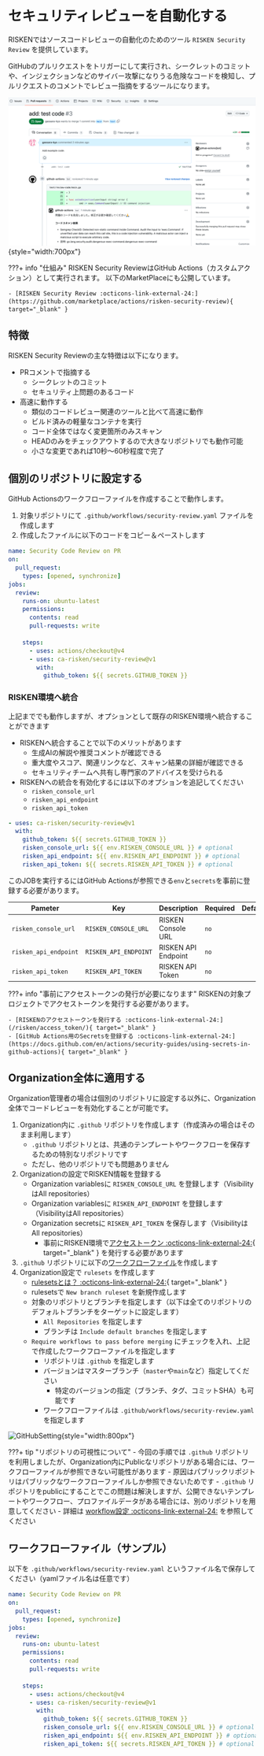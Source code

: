 # セキュリティレビューを自動化する

RISKENではソースコードレビューの自動化のためのツール `RISKEN Security Review` を提供しています。

GitHubのプルリクエストをトリガーにして実行され、シークレットのコミットや、インジェクションなどのサイバー攻撃になりうる危険なコードを検知し、プルリクエストのコメントでレビュー指摘をするツールになります。

![RISKEN Security Review](https://github.com/ca-risken/security-review/raw/main/image/pullrequest-review.png){style="width:700px"}

???+ info "仕組み"
    RISKEN Security ReviewはGitHub Actions（カスタムアクション）として実行されます。
    以下のMarketPlaceにも公開しています。

    - [RISKEN Security Review :octicons-link-external-24:](https://github.com/marketplace/actions/risken-security-review){ target="_blank" }

## 特徴

RISKEN Security Reviewの主な特徴は以下になります。

- PRコメントで指摘する
    - シークレットのコミット
    - セキュリティ上問題のあるコード
- 高速に動作する
    - 類似のコードレビュー関連のツールと比べて高速に動作
    - ビルド済みの軽量なコンテナを実行
    - コード全体ではなく変更箇所のみスキャン
    - HEADのみをチェックアウトするので大きなリポジトリでも動作可能
    - 小さな変更であれば10秒〜60秒程度で完了

## 個別のリポジトリに設定する

GitHub Actionsのワークフローファイルを作成することで動作します。

1. 対象リポジトリにて `.github/workflows/security-review.yaml` ファイルを作成します
2. 作成したファイルに以下のコードをコピー＆ペーストします

```yaml
name: Security Code Review on PR
on:
  pull_request:
    types: [opened, synchronize]
jobs:
  review:
    runs-on: ubuntu-latest
    permissions:
      contents: read
      pull-requests: write

    steps:
      - uses: actions/checkout@v4
      - uses: ca-risken/security-review@v1
        with:
          github_token: ${{ secrets.GITHUB_TOKEN }}
```

### RISKEN環境へ統合

上記まででも動作しますが、オプションとして既存のRISKEN環境へ統合することができます

- RISKENへ統合することで以下のメリットがあります
    - 生成AIの解説や推奨コメントが確認できる
    - 重大度やスコア、関連リンクなど、スキャン結果の詳細が確認できる
    - セキュリティチームへ共有し専門家のアドバイスを受けられる
- RISKENへの統合を有効化するには以下のオプションを追記してください
    - `risken_console_url`
    - `risken_api_endpoint`
    - `risken_api_token`

```yaml
- uses: ca-risken/security-review@v1
  with:
    github_token: ${{ secrets.GITHUB_TOKEN }}
    risken_console_url: ${{ env.RISKEN_CONSOLE_URL }} # optional
    risken_api_endpoint: ${{ env.RISKEN_API_ENDPOINT }} # optional
    risken_api_token: ${{ secrets.RISKEN_API_TOKEN }} # optional
```

このJOBを実行するにはGitHub Actionsが参照できる`env`と`secrets`を事前に登録する必要があります。


| Pameter | Key | Description | Required | Default | Examples |
| ---- | ---- | ---- | ---- | ---- | ---- |
| `risken_console_url` | `RISKEN_CONSOLE_URL` | RISKEN Console URL | `no` | | https://console.your-env.com |
| `risken_api_endpoint` | `RISKEN_API_ENDPOINT` | RISKEN API Endpoint | `no` | | https://api.your-env.com |
| `risken_api_token` | `RISKEN_API_TOKEN` | RISKEN API Token | `no` | | xxxxx |


???+ info "事前にアクセストークンの発行が必要になります"
    RISKENの対象プロジェクトでアクセストークンを発行する必要があります。

    - [RISKENのアクセストークンを発行する :octicons-link-external-24:](/risken/access_token/){ target="_blank" }
    - [GitHub Actions用のSecretsを登録する :octicons-link-external-24:](https://docs.github.com/en/actions/security-guides/using-secrets-in-github-actions){ target="_blank" }

## Organization全体に適用する

Organization管理者の場合は個別のリポジトリに設定する以外に、Organization全体でコードレビューを有効化することが可能です。

1. Organization内に `.github` リポジトリを作成します（作成済みの場合はそのまま利用します）
    - `.github` リポジトリとは、共通のテンプレートやワークフローを保存するための特別なリポジトリです
    - ただし、他のリポジトリでも問題ありません
2. Organizationの設定でRISKEN情報を登録する
    - Organization variablesに `RISKEN_CONSOLE_URL` を登録します（VisibilityはAll repositories）
    - Organization variablesに `RISKEN_API_ENDPOINT` を登録します（VisibilityはAll repositories）
    - Organization secretsに `RISKEN_API_TOKEN` を保存します（VisibilityはAll repositories）
        - 事前にRISKEN環境で[アクセストークン :octicons-link-external-24:](/risken/access_token/){ target="_blank" } を発行する必要があります
3. `.github` リポジトリに以下の[ワークフローファイル](#_4)を作成します
4. Organization設定で `rulesets` を作成します
    - [rulesetsとは？ :octicons-link-external-24:](https://docs.github.com/en/enterprise-cloud@latest/organizations/managing-organization-settings/managing-rulesets-for-repositories-in-your-organization){ target="_blank" }
    - rulesetsで `New branch ruleset` を新規作成します
    - 対象のリポジトリとブランチを指定します（以下は全てのリポジトリのデフォルトブランチをターゲットに設定します）
        - `All Repositories` を指定します
        - ブランチは `Include default branches` を指定します
    - `Require workflows to pass before merging` にチェックを入れ、上記で作成したワークフローファイルを指定します
        - リポジトリは `.github` を指定します
        - バージョンはマスターブランチ（`master`や`main`など）指定してください
            - 特定のバージョンの指定（ブランチ、タグ、コミットSHA）も可能です
        - ワークフローファイルは `.github/workflows/security-review.yaml` を指定します

![GitHubSetting](/img/code/github_rulesets_workflow.png){style="width:800px"}

???+ tip "リポジトリの可視性について"
    - 今回の手順では `.github` リポジトリを利用しましたが、Organization内にPublicなリポジトリがある場合には、ワークフローファイルが参照できない可能性があります
        - 原因はパブリックリポジトリはパブリックなワークフローファイルしか参照できないためです
        - `.github` リポジトリをpublicにすることでこの問題は解決しますが、公開できないテンプレートやワークフロー、プロファイルデータがある場合には、別のリポジトリを用意してください
    - 詳細は [workflow設定 :octicons-link-external-24:](https://docs.github.com/en/enterprise-cloud@latest/repositories/configuring-branches-and-merges-in-your-repository/managing-rulesets/available-rules-for-rulesets#require-workflows-to-pass-before-merging) を参照してください

## ワークフローファイル（サンプル）

以下を `.github/workflows/security-review.yaml` というファイル名で保存してください（yamlファイル名は任意です）

```yaml
name: Security Code Review on PR
on:
  pull_request:
    types: [opened, synchronize]
jobs:
  review:
    runs-on: ubuntu-latest
    permissions:
      contents: read
      pull-requests: write

    steps:
      - uses: actions/checkout@v4
      - uses: ca-risken/security-review@v1
        with:
          github_token: ${{ secrets.GITHUB_TOKEN }}
          risken_console_url: ${{ env.RISKEN_CONSOLE_URL }} # optional
          risken_api_endpoint: ${{ env.RISKEN_API_ENDPOINT }} # optional
          risken_api_token: ${{ secrets.RISKEN_API_TOKEN }} # optional
```
